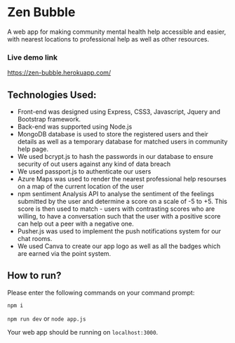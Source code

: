 # Zen Bubble
A web app for making community mental health help accessible and easier, with nearest locations to professional help as well as other resources.

### Live demo link
https://zen-bubble.herokuapp.com/

## Technologies Used:
- Front-end was designed using Express, CSS3, Javascript, Jquery and Bootstrap framework.
- Back-end was supported using Node.js
- MongoDB database is used to store the registered users and their details as well as a temporary database for matched users in community help page.
- We used bcrypt.js to hash the passwords in our database to ensure security of out users against any kind of data breach
- We used passport.js to authenticate our users
- Azure Maps was used to render the nearest professional help resourses on a map of the current location of the user
- npm sentiment Analysis API to analyse the sentiment of the feelings submitted by the user and determine a score on a scale of -5 to +5. This score is then used to match - users with contrasting scores who are willing, to have a conversation such that the user with a positive score can help out a peer with a negative one.
- Pusher.js was used to implement the push notifications system for our chat rooms.
- We used Canva to create our app logo as well as all the badges which are earned via the point system.

## How to run?
Please enter the following commands on your command prompt:

`npm i`

`npm run dev` or `node app.js`

Your web app should be running on `localhost:3000`.
